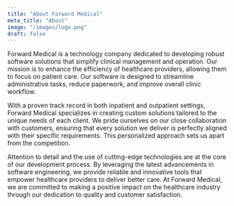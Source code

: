 ```yaml
---
title: "About Forward Medical"
meta_title: "About"
image: "/images/logo.png"
draft: false
---
```


Forward Medical is a technology company dedicated to developing robust software solutions that simplify clinical management and operation. Our mission is to enhance the efficiency of healthcare providers, allowing them to focus on patient care. Our software is designed to streamline administrative tasks, reduce paperwork, and improve overall clinic workflow.

With a proven track record in both inpatient and outpatient settings, Forward Medical specializes in creating custom solutions tailored to the unique needs of each client. We pride ourselves on our close collaboration with customers, ensuring that every solution we deliver is perfectly aligned with their specific requirements. This personalized approach sets us apart from the competition.

Attention to detail and the use of cutting-edge technologies are at the core of our development process. By leveraging the latest advancements in software engineering, we provide reliable and innovative tools that empower healthcare providers to deliver better care. At Forward Medical, we are committed to making a positive impact on the healthcare industry through our dedication to quality and customer satisfaction.